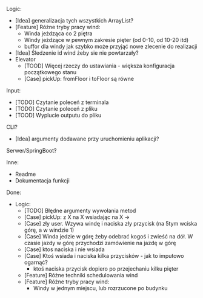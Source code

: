 Logic:
- [Idea] generalizacja tych wszystkich ArrayList?
- [Feature] Różne tryby pracy wind:
  - Winda jeżdząca co 2 piętra
  - Windy jeżdzące w pewnym zakresie pięter (od 0-10, od 10-20 itd)
  - buffor dla windy jak szybko może przyjąć nowe zlecenie do realizacji
- [Idea] Śledzenie id wind żeby sie nie powtarzały?
- Elevator
    - [TOOD] Więcej rzeczy do ustawiania - większa konfiguracja początkowego stanu
    - [Case] pickUp: fromFloor i toFloor są równe

Input:
- [TODO] Czytanie poleceń z terminala
- [TODO] Czytanie poleceń z pliku
- [TOOD] Wyplucie outputu do pliku

CLI?
- [Idea] argumenty dodawane przy uruchomieniu aplikacji?


Serwer/SpringBoot?

Inne:
- Readme
- Dokumentacja funkcji


Done:
- Logic:
  - [TODO] Błędne argumenty wywołania metod
  - [Case] pickUp: z X na X wsiadając na X -> 
  - [Case] zły user. Wzywa windę i naciska zły przycisk (na 5tym wciska górę, a w windzie 1)
  - [Case] Winda jedzie w górę żeby odebrać kogoś i zwieść na dół. W czasie jazdy w górę przychodzi zamówienie na jazdę w górę
  - [Case] ktos naciska i nie wsiada
  - [Case] Ktoś wsiada i naciska kilka przycisków - jak to imputowo ogarnąć?
      - ktoś naciska przycisk dopiero po przejechaniu kilku pięter
  - [Feature] Różne techniki schedulowania wind
  - [Feature] Różne tryby pracy wind:
      - Windy w jednym miejscu, lub rozrzucone po budynku